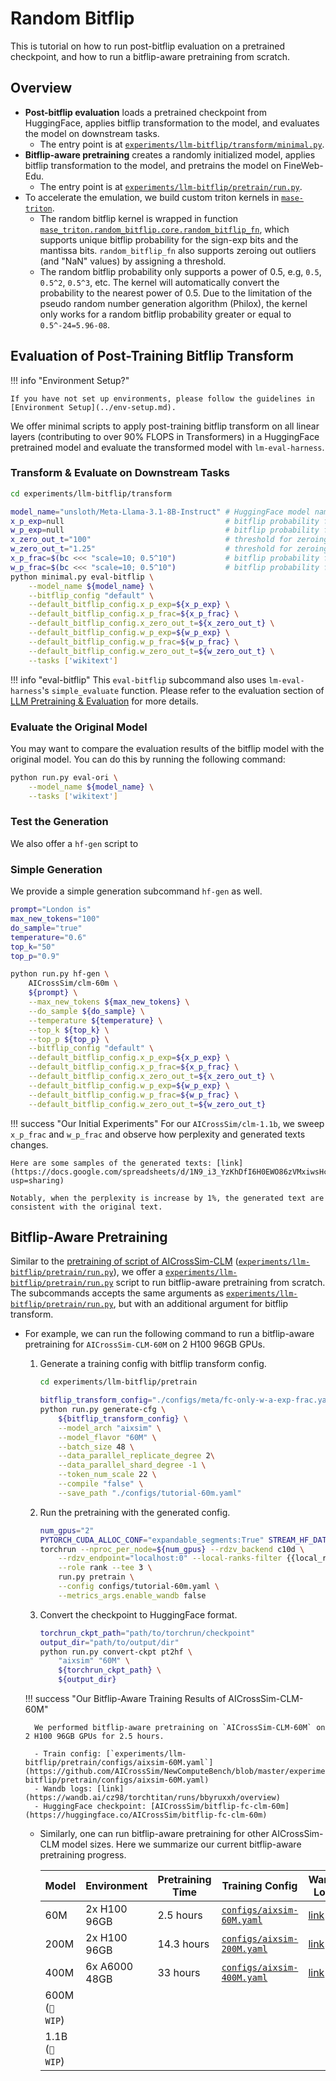 # Random Bitflip

This is tutorial on how to run post-bitflip evaluation on a pretrained checkpoint, and how to run a bitflip-aware pretraining from scratch.

## Overview

- **Post-bitflip evaluation** loads a pretrained checkpoint from HuggingFace, applies bitflip transformation to the model, and evaluates the model on downstream tasks.
    - The entry point is at [`experiments/llm-bitflip/transform/minimal.py`](https://github.com/AICrossSim/NewComputeBench/blob/master/experiments/llm-bitflip/transform/minimal.py).
- **Bitflip-aware pretraining** creates a randomly initialized model, applies bitflip transformation to the model, and pretrains the model on FineWeb-Edu.
    - The entry point is at [`experiments/llm-bitflip/pretrain/run.py`](https://github.com/AICrossSim/NewComputeBench/blob/master/experiments/llm-bitflip/pretrain/run.py).
- To accelerate the emulation, we build custom triton kernels in [`mase-triton`](https://pypi.org/project/mase-triton/).
    - The random bitflip kernel is wrapped in function [`mase_triton.random_bitflip.core.random_bitflip_fn`](https://github.com/DeepWok/mase-triton/blob/master/src/mase_triton/random_bitflip/core.py), which supports unique bitflip probability for the sign-exp bits and the mantissa bits. `random_bitflip_fn` also supports zeroing out outliers (and "NaN" values) by assigning a threshold.
    - The random bitflip probability only supports a power of 0.5, e.g, `0.5`, `0.5^2`, `0.5^3`, etc. The kernel will automatically convert the probability to the nearest power of 0.5. Due to the limitation of the pseudo random number generation algorithm (Philox), the kernel only works for a random bitflip probability greater or equal to `0.5^-24=5.96-08`.

## Evaluation of Post-Training Bitflip Transform

!!! info "Environment Setup?"

    If you have not set up environments, please follow the guidelines in [Environment Setup](../env-setup.md).

We offer minimal scripts to apply post-training bitflip transform on all linear layers (contributing to over 90% FLOPS in Transformers) in a HuggingFace pretrained model and evaluate the transformed model with `lm-eval-harness`.

### Transform & Evaluate on Downstream Tasks

```bash
cd experiments/llm-bitflip/transform

model_name="unsloth/Meta-Llama-3.1-8B-Instruct" # HuggingFace model name
x_p_exp=null                                    # bitflip probability for the sign-exp bits of the activation. Null means no bitflip.
w_p_exp=null                                    # bitflip probability for the sign-exp bits of the weight. Null means no bitflip.
x_zero_out_t="100"                              # threshold for zeroing out outliers (and "NaN" values) of the activation
w_zero_out_t="1.25"                             # threshold for zeroing out outliers (and "NaN" values) of the weight
x_p_frac=$(bc <<< "scale=10; 0.5^10")           # bitflip probability for the mantissa bits of the activation
w_p_frac=$(bc <<< "scale=10; 0.5^10")           # bitflip probability for the mantissa bits of the weight
python minimal.py eval-bitflip \
    --model_name ${model_name} \
    --bitflip_config "default" \
    --default_bitflip_config.x_p_exp=${x_p_exp} \
    --default_bitflip_config.x_p_frac=${x_p_frac} \
    --default_bitflip_config.x_zero_out_t=${x_zero_out_t} \
    --default_bitflip_config.w_p_exp=${w_p_exp} \
    --default_bitflip_config.w_p_frac=${w_p_frac} \
    --default_bitflip_config.w_zero_out_t=${w_zero_out_t} \
    --tasks ['wikitext']
```

!!! info "eval-bitflip"
    This `eval-bitflip` subcommand also uses `lm-eval-harness`'s `simple_evaluate` function. Please refer to the evaluation section of [LLM Pretraining & Evaluation](../01-model-training/llm-pretrain-and-eval.md) for more details.

### Evaluate the Original Model

You may want to compare the evaluation results of the bitflip model with the original model. You can do this by running the following command:

```bash
python run.py eval-ori \
    --model_name ${model_name} \
    --tasks ['wikitext']
```
### Test the Generation

We also offer a `hf-gen` script to

### Simple Generation

We provide a simple generation subcommand `hf-gen` as well.

```bash
prompt="London is"
max_new_tokens="100"
do_sample="true"
temperature="0.6"
top_k="50"
top_p="0.9"

python run.py hf-gen \
    AICrossSim/clm-60m \
    ${prompt} \
    --max_new_tokens ${max_new_tokens} \
    --do_sample ${do_sample} \
    --temperature ${temperature} \
    --top_k ${top_k} \
    --top_p ${top_p} \
    --bitflip_config "default" \
    --default_bitflip_config.x_p_exp=${x_p_exp} \
    --default_bitflip_config.x_p_frac=${x_p_frac} \
    --default_bitflip_config.x_zero_out_t=${x_zero_out_t} \
    --default_bitflip_config.w_p_exp=${w_p_exp} \
    --default_bitflip_config.w_p_frac=${w_p_frac} \
    --default_bitflip_config.w_zero_out_t=${w_zero_out_t}
```

!!! success "Our Initial Experiments"
    For our `AICrossSim/clm-1.1b`, we sweep `x_p_frac` and `w_p_frac` and observe how perplexity and generated texts changes.

    Here are some samples of the generated texts: [link](https://docs.google.com/spreadsheets/d/1N9_i3_YzKhDfI6H0EWO86zVMxiwsHcSUSbll2ws4zRA/edit?usp=sharing)

    Notably, when the perplexity is increase by 1%, the generated text are consistent with the original text.


## Bitflip-Aware Pretraining

Similar to the [pretraining of script of AICrossSim-CLM](../01-model-training/llm-pretrain-and-eval.md) ([`experiments/llm-bitflip/pretrain/run.py`](https://github.com/AICrossSim/NewComputeBench/blob/master/experiments/llm-bitflip/pretrain/run.py)), we offer a [`experiments/llm-bitflip/pretrain/run.py`](https://github.com/AICrossSim/NewComputeBench/blob/master/experiments/llm-bitflip/pretrain/run.py) script to run bitflip-aware pretraining from scratch. The subcommands accepts the same arguments as [`experiments/llm-bitflip/pretrain/run.py`](https://github.com/AICrossSim/NewComputeBench/blob/master/experiments/llm-bitflip/pretrain/run.py), but with an additional argument for bitflip transform.

- For example, we can run the following command to run a bitflip-aware pretraining for `AICrossSim-CLM-60M` on 2 H100 96GB GPUs.
    1. Generate a training config with bitflip transform config.

        ```bash
        cd experiments/llm-bitflip/pretrain

        bitflip_transform_config="./configs/meta/fc-only-w-a-exp-frac.yaml"
        python run.py generate-cfg \
            ${bitflip_transform_config} \
            --model_arch "aixsim" \
            --model_flavor "60M" \
            --batch_size 48 \
            --data_parallel_replicate_degree 2\
            --data_parallel_shard_degree -1 \
            --token_num_scale 22 \
            --compile "false" \
            --save_path "./configs/tutorial-60m.yaml"
        ```

    2. Run the pretraining with the generated config.

        ```bash
        num_gpus="2"
        PYTORCH_CUDA_ALLOC_CONF="expandable_segments:True" STREAM_HF_DATA="1" \
        torchrun --nproc_per_node=${num_gpus} --rdzv_backend c10d \
            --rdzv_endpoint="localhost:0" --local-ranks-filter {{local_rank}} \
            --role rank --tee 3 \
            run.py pretrain \
            --config configs/tutorial-60m.yaml \
            --metrics_args.enable_wandb false
        ```

    3. Convert the checkpoint to HuggingFace format.

        ```bash
        torchrun_ckpt_path="path/to/torchrun/checkpoint"
        output_dir="path/to/output/dir"
        python run.py convert-ckpt pt2hf \
            "aixsim" "60M" \
            ${torchrun_ckpt_path} \
            ${output_dir}
        ```

    !!! success "Our Bitflip-Aware Training Results of AICrossSim-CLM-60M"

        We performed bitflip-aware pretraining on `AICrossSim-CLM-60M` on 2 H100 96GB GPUs for 2.5 hours.

        - Train config: [`experiments/llm-bitflip/pretrain/configs/aixsim-60M.yaml`](https://github.com/AICrossSim/NewComputeBench/blob/master/experiments/llm-bitflip/pretrain/configs/aixsim-60M.yaml)
        - Wandb logs: [link](https://wandb.ai/cz98/torchtitan/runs/bbyruxxh/overview)
        - HuggingFace checkpoint: [AICrossSim/bitflip-fc-clm-60m](https://huggingface.co/AICrossSim/bitflip-fc-clm-60m)

    - Similarly, one can run bitflip-aware pretraining for other AICrossSim-CLM model sizes. Here we summarize our current bitflip-aware pretraining progress.

        | Model | Environment | Pretraining Time | Training Config | Wandb Logs | HuggingFace Checkpoint |
        |-------|-------------|------------------|------------------|------------|------------------------|
        | 60M | 2x H100 96GB | 2.5 hours | [`configs/aixsim-60M.yaml`](https://github.com/AICrossSim/NewComputeBench/blob/master/experiments/llm-bitflip/pretrain/configs/aixsim-60M.yaml) | [link](https://wandb.ai/cz98/torchtitan/runs/bbyruxxh/overview) | [AICrossSim/bitflip-fc-clm-60m](https://huggingface.co/AICrossSim/bitflip-fc-clm-60m) |
        | 200M | 2x H100 96GB | 14.3 hours | [`configs/aixsim-200M.yaml`](https://github.com/AICrossSim/NewComputeBench/blob/master/experiments/llm-bitflip/pretrain/configs/aixsim-200M.yaml) | [link](https://wandb.ai/cz98/torchtitan/runs/iivbk9nr/overview) | [AICrossSim/bitflip-fc-clm-200m](https://huggingface.co/AICrossSim/bitflip-fc-clm-200m) |
        | 400M | 6x A6000 48GB | 33 hours | [`configs/aixsim-400M.yaml`](https://github.com/AICrossSim/NewComputeBench/blob/master/experiments/llm-bitflip/pretrain/configs/aixsim-400M.yaml) | [link](https://wandb.ai/cz98/torchtitan/runs/6mnsbo7e/overview) | [AICrossSim/bitflip-fc-clm-400m](https://huggingface.co/AICrossSim/bitflip-fc-clm-400m) |
        | 600M (`🚧 WIP`) | | | | | |
        | 1.1B (`🚧 WIP`) | | | | | |